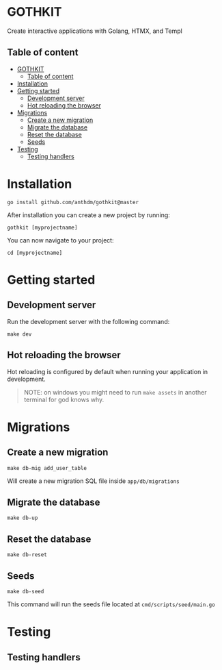 # GOTHKIT
Create interactive applications with Golang, HTMX, and Templ


## Table of content
- [GOTHKIT](#gothkit)
	- [Table of content](#table-of-content)
- [Installation](#installation)
- [Getting started](#getting-started)
	- [Development server](#development-server)
	- [Hot reloading the browser](#hot-reloading-the-browser)
- [Migrations](#migrations)
	- [Create a new migration](#create-a-new-migration)
	- [Migrate the database](#migrate-the-database)
	- [Reset the database](#reset-the-database)
	- [Seeds](#seeds)
- [Testing](#testing)
	- [Testing handlers](#testing-handlers)

# Installation
```
go install github.com/anthdm/gothkit@master
```

After installation you can create a new project by running: 
```
gothkit [myprojectname]
```

You can now navigate to your project:
```
cd [myprojectname]
```

# Getting started
## Development server
Run the development server with the following command:
```
make dev 
```

## Hot reloading the browser
Hot reloading is configured by default when running your application in development.

> NOTE: on windows you might need to run `make assets` in another terminal for god knows why.

# Migrations
## Create a new migration
```
make db-mig add_user_table
```

Will create a new migration SQL file inside `app/db/migrations`

## Migrate the database 
```
make db-up
```

## Reset the database 
```
make db-reset
```

## Seeds
```
make db-seed
```
This command will run the seeds file located at `cmd/scripts/seed/main.go`


# Testing
## Testing handlers


